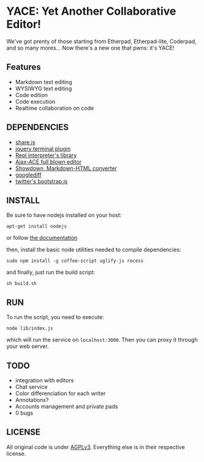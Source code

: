 YACE: Yet Another Collaborative Editor!
==

We've got prenty of those starting from Etherpad, Etherpad-lite, Coderpad, and so 
many mores... Now there's a new one that pwns: it's YACE!

Features
--

 * Markdown text editing
 * WYSIWYG text editing
 * Code edition
 * Code execution
 * Realtime collaboration on code

DEPENDENCIES
--

 * [share.js][0]
 * [jquery terminal plugin][1]
 * [Repl interpreter's library][2]
 * [Ajax-ACE full blown editor][3]
 * [Showdown, Markdown-HTML converter][4]
 * [googlediff][5]
 * [twitter's bootstrap.js][6]

[0]:http://sharejs.org/
[1]:http://terminal.jcubic.pl/
[2]:http://repl.it/
[3]:http://ace.ajax.org/
[4]:https://github.com/coreyti/showdown
[5]:http://code.google.com/p/google-diff-match-patch/
[6]:http://twitter.github.io/bootstrap


INSTALL
--

Be sure to have nodejs installed on your host:

    apt-get install nodejs

or follow [the documentation][7]

then, install the basic node utilities needed to compile dependencies:

    sudo npm install -g coffee-script uglify-js recess

and finally, just run the build script:

    sh build.sh

[7]:https://github.com/joyent/node/wiki/Installing-Node.js-via-package-manager

RUN
--

To run the script, you need to execute:

    node lib/index.js

which will run the service on `localhost:3000`. Then you can proxy it through your
web server.


TODO
--

 * integration with editors
 * Chat service
 * Color differenciation for each writer
 * Annotations?
 * Accounts management and private pads
 * 0 bugs

LICENSE
--

All original code is under [AGPLv3](http://www.gnu.org/licenses/agpl-3.0.html).
Everything else is in their respective license.

